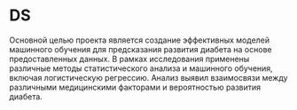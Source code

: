 # DS

Основной целью проекта является создание эффективных моделей машинного обучения для предсказания развития диабета на основе предоставленных данных. В рамках исследования применены различные методы статистического анализа и машинного обучения, включая логистическую регрессию. Анализ выявил взаимосвязи между различными медицинскими факторами и вероятностью развития диабета.
